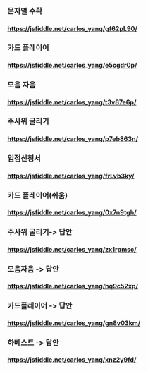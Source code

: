 ### 문자열 수확
#### https://jsfiddle.net/carlos_yang/gf62pL90/

### 카드 플레이어 
#### https://jsfiddle.net/carlos_yang/e5cgdr0p/


### 모음 자음
#### https://jsfiddle.net/carlos_yang/t3v87e6p/

### 주사위 굴리기
#### https://jsfiddle.net/carlos_yang/p7eb863n/

### 입점신청서
#### https://jsfiddle.net/carlos_yang/frLvb3ky/

### 카드 플레이어(쉬움)
#### https://jsfiddle.net/carlos_yang/0x7n9tgh/

### 주사위 굴리기-> 답안
#### https://jsfiddle.net/carlos_yang/zx1rpmsc/

### 모음자음 -> 답안
#### https://jsfiddle.net/carlos_yang/hq9c52xp/

### 카드플레이어 -> 답안
#### https://jsfiddle.net/carlos_yang/gn8v03km/

### 하베스트 -> 답안
#### https://jsfiddle.net/carlos_yang/xnz2y9fd/
